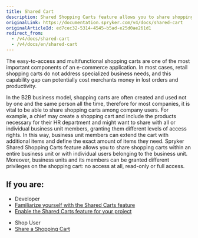 ```yaml
---
title: Shared Cart
description: Shared Shopping Carts feature allows you to share shopping carts within an entire business unit or with individual users belonging to the business unit.
originalLink: https://documentation.spryker.com/v4/docs/shared-cart
originalArticleId: ed7cec32-5314-4545-b5ad-e25d0ae261d1
redirect_from:
  - /v4/docs/shared-cart
  - /v4/docs/en/shared-cart
---
```


The easy-to-access and multifunctional shopping carts are one of the most important components of an e-commerce application. In most cases, retail shopping carts do not address specialized business needs, and this capability gap can potentially cost merchants money in lost orders and productivity.

In the B2B business model, shopping carts are often created and used not by one and the same person all the time, therefore for most companies, it is vital to be able to share shopping carts among company users. For example, a chief may create a shopping cart and include the products necessary for their HR department and might want to share with all or individual business unit members, granting them different levels of access rights. In this way, business unit members can extend the cart with additional items and define the exact amount of items they need. Spryker Shared Shopping Carts feature allows you to share shopping carts within an entire business unit or with individual users belonging to the business unit. Moreover, business units and its members can be granted different privileges on the shopping cart: no access at all, read-only or full access.

## If you are:

<div class="mr-container">
    <div class="mr-list-container">
        <!-- col1 -->
        <div class="mr-col">
            <ul class="mr-list mr-list-green">
                <li class="mr-title">Developer</li>
                <li><a href="https://documentation.spryker.com/v4/docs/shared-cart-overview" class="mr-link">Familiarize yourself with the Shared Carts feature</a></li>
                <li><a href="https://documentation.spryker.com/v4/docs/shared-carts-feature-integration-201907" class="mr-link">Enable the Shared Carts feature for your project</a></li>
                 <!-- <li><a href="https://documentation.spryker.com/v4/docs/db-schema-company-account#permission-groups--for-quotes-and-shopping-lists-" class="mr-link">Learn the Permission Groups database schema</a></li>
                 <li><a href="https://documentation.spryker.com/v4/docs/db-schema-sales#shared-quotes--carts-" class="mr-link">Learn the Shared Quotes database schema</a></li>-->
            </ul>
        </div>
 <!-- col3 -->
        <div class="mr-col">
            <ul class="mr-list mr-list-red">
                <li class="mr-title">Shop User</li>
                <li><a href="https://documentation.spryker.com/v4/docs/shop-guide-managing-shopping-carts#sharing-a-shopping-cart" class="mr-link">Share a Shopping Cart</a></li>
            </ul>
        </div>
    </div>
</div>

